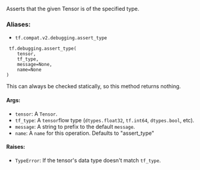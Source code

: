 
Asserts that the given Tensor is of the specified type.
### Aliases:
- `tf.compat.v2.debugging.assert_type`

```
 tf.debugging.assert_type(
    tensor,
    tf_type,
    message=None,
    name=None
)
```

This can always be checked statically, so this method returns nothing.
#### Args:
- `tensor`: A `Tensor`.
- `tf_type`: A `tensor`flow type (`dtypes.float32`, `tf.int64`, `dtypes.bool`, etc).
- `message`: A string to prefix to the default `message`.
- `name`: A `name` for this operation. Defaults to "assert_type"
#### Raises:
- `TypeError`: If the tensor's data type doesn't match `tf_type`.

